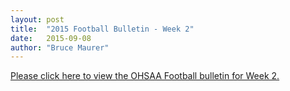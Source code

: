 ```yaml
---
layout: post
title:  "2015 Football Bulletin - Week 2"
date:   2015-09-08
author: "Bruce Maurer"
---
```


[Please click here to view the OHSAA Football bulletin for Week 2.](https://storage.googleapis.com/ohsaa-websites/bulletins/2015/2015_bulletin_2.pdf)
